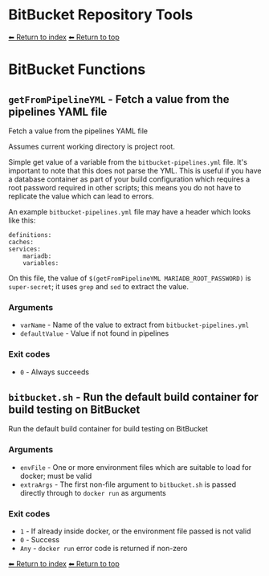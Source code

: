 # BitBucket Repository Tools

[⬅ Return to index](index.md)
[⬅ Return to top](../index.md)

# BitBucket Functions


## `getFromPipelineYML` - Fetch a value from the pipelines YAML file

Fetch a value from the pipelines YAML file

Assumes current working directory is project root.

Simple get value of a variable from the `bitbucket-pipelines.yml` file. It's important to note that
this does not parse the YML. This is useful if
you have a database container as part of your build configuration which requires a root password
required in other scripts; this means you do not have to replicate the value which can lead to errors.

An example `bitbucket-pipelines.yml` file may have a header which looks like this:

    definitions:
    caches:
    services:
        mariadb:
        variables:

On this file, the value of `$(getFromPipelineYML MARIADB_ROOT_PASSWORD)` is `super-secret`; it uses `grep` and `sed` to extract the value.

### Arguments

- `varName` - Name of the value to extract from `bitbucket-pipelines.yml`
- `defaultValue` - Value if not found in pipelines

### Exit codes

- `0` - Always succeeds

## `bitbucket.sh` - Run the default build container for build testing on BitBucket

Run the default build container for build testing on BitBucket

### Arguments

- `envFile` - One or more environment files which are suitable to load for docker; must be valid
- `extraArgs` - The first non-file argument to `bitbucket.sh` is passed directly through to `docker run` as arguments

### Exit codes

- `1` - If already inside docker, or the environment file passed is not valid
- `0` - Success
- `Any` - `docker run` error code is returned if non-zero

[⬅ Return to index](index.md)
[⬅ Return to top](../index.md)